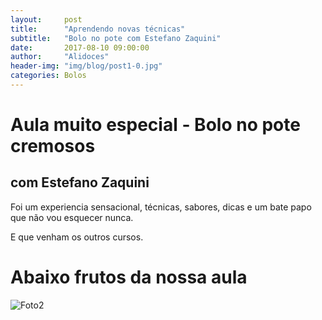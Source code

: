```yaml
---
layout:     post
title:      "Aprendendo novas técnicas"
subtitle:   "Bolo no pote com Estefano Zaquini"
date:       2017-08-10 09:00:00
author:     "Alidoces"
header-img: "img/blog/post1-0.jpg"
categories: Bolos
---
```


# Aula muito especial - Bolo no pote cremosos
## com Estefano Zaquini

Foi um experiencia sensacional, técnicas, sabores, dicas e um bate papo que não vou esquecer nunca.  

E que venham os outros cursos.

# Abaixo frutos da nossa aula

![Foto2](https://github.com/SamuelSilvaG/alidocesoficial.github.io/blob/master/img/blog/post1-2.jpg)
